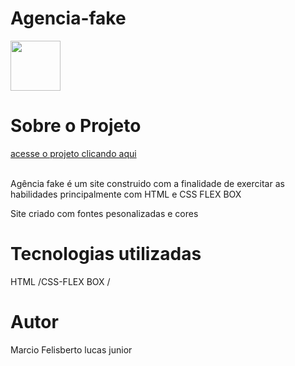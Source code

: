 # Agencia-fake
 
<a href="https://github.com/marciolucasjunior/MediaQueries/blob/main/LICENSE"><img src="https://user-images.githubusercontent.com/109992150/211327592-53df9889-77d2-4d5d-acc8-429675954564.svg" width="80px" /></a>

<h1>Sobre  o  Projeto   </h1>
 <a href="https://marciolucasjunior.github.io/Agencia-fake/#">acesse o projeto clicando aqui</a>
 <br><br>

<p> Agência fake é um site construido com a finalidade de exercitar as habilidades principalmente com HTML e CSS FLEX BOX </p>
<p>Site criado com fontes pesonalizadas e cores </p>




<h1>Tecnologias utilizadas </h1>
 HTML /CSS-FLEX BOX /
 
 <h1>Autor</h1>
 Marcio Felisberto lucas junior
